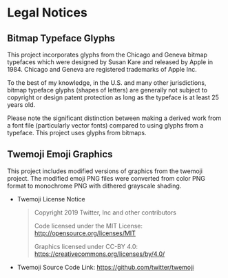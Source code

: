 # Legal Notices

## Bitmap Typeface Glyphs

This project incorporates glyphs from the Chicago and Geneva bitmap typefaces
which were designed by Susan Kare and released by Apple in 1984. Chicago and
Geneva are registered trademarks of Apple Inc.

To the best of my knowledge, in the U.S. and many other jurisdictions, bitmap
typeface glyphs (shapes of letters) are generally not subject to copyright or
design patent protection as long as the typeface is at least 25 years old.

Please note the significant distinction between making a derived work from a
font file (particularly vector fonts) compared to using glyphs from a typeface.
This project uses glyphs from bitmaps.


## Twemoji Emoji Graphics

This project includes modified versions of graphics from the twemoji project.
The modified emoji PNG files were converted from color PNG format to monochrome
PNG with dithered grayscale shading.

- Twemoji License Notice
  > Copyright 2019 Twitter, Inc and other contributors
  >
  > Code licensed under the MIT License: http://opensource.org/licenses/MIT
  >
  > Graphics licensed under CC-BY 4.0: https://creativecommons.org/licenses/by/4.0/

- Twemoji Source Code Link:
  https://github.com/twitter/twemoji
